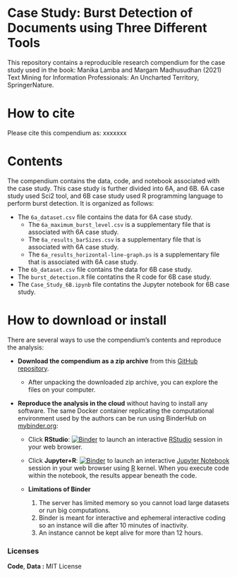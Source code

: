 # Case Study: Burst Detection of Documents using Three Different Tools

This repository contains a reproducible research compendium for the case study used in the book: Manika Lamba and Margam Madhusudhan (2021) Text Mining for Information Professionals: An Uncharted Territory, SpringerNature.

# How to cite
Please cite this compendium as: xxxxxxx

# Contents
The compendium contains the data, code, and notebook associated with the case study. This case study is further divided into 6A, and 6B. 6A case study used Sci2 tool, and 6B case study used R programming language to perform burst detection. It is organized as follows:

  - The `6a_dataset.csv` file contains the data for 6A case study.
    - The `6a_maximum_burst_level.csv` is a supplementary file that is associated with 6A case study.
    - The `6a_results_barSizes.csv` is a supplementary file that is associated with 6A case study.
    - The `6a_results_horizontal-line-graph.ps` is a supplementary file that is associated with 6A case study.
  - The `6b_dataset.csv` file contains the data for 6B case study.
  - The `burst_detection.R` file contatins the R code for 6B case study.
  - The `Case_Study_6B.ipynb` file contatins the Jupyter notebook for 6B case study.

# How to download or install
There are several ways to use the compendium’s contents and reproduce
the analysis:

  - **Download the compendium as a zip archive** from this [GitHub
    repository](https://github.com/textmining-infopros/chapter6/archive/master.zip).
    
      - After unpacking the downloaded zip archive, you can explore the
        files on your computer.

  - **Reproduce the analysis in the cloud** without having to install
    any software. The same Docker container replicating the
    computational environment used by the authors can be run using
    BinderHub on [mybinder.org](https://mybinder.org/):
    
      - Click
        **RStudio**: [![Binder](http://mybinder.org/badge_logo.svg)](http://mybinder.org/v2/gh/textmining-infopros/chapter6/master?urlpath=rstudio) to launch an interactive 
        [RStudio](https://rstudio.com/) session in your web browser.
        
       - Click
        **Jupyter+R**: [![Binder](http://mybinder.org/badge_logo.svg)](http://mybinder.org/v2/gh/textmining-infopros/chapter6/master?filepath=Case_Study_6B.ipynb) to launch an interactive [Jupyter Notebook](https://jupyter.org/) session in your web browser using [R](https://cloud.r-project.org/index.html) kernel. When you execute code within the notebook, the results appear beneath the code.
        
       - **Limitations of Binder**
           1. The server has limited memory so you cannot load large datasets or run big computations.
           2. Binder is meant for interactive and ephemeral interactive coding so an instance will die after 10 minutes of inactivity.
           3. An instance cannot be kept alive for more than 12 hours.

### Licenses

**Code**, **Data :** MIT License
